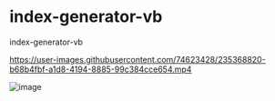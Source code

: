 # index-generator-vb
index-generator-vb




https://user-images.githubusercontent.com/74623428/235368820-b68b4fbf-a1d8-4194-8885-99c384cce654.mp4



![image](https://user-images.githubusercontent.com/74623428/235368287-6843307a-45b6-4079-b7cf-88257449cf8e.png)
